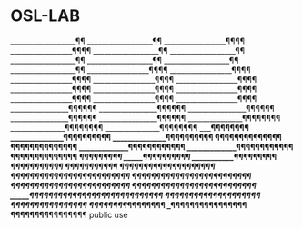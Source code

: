 # OSL-LAB
__________________¶¶
__________________¶¶
_________________¶¶¶¶
_________________¶¶¶¶
__________________¶¶
__________________¶¶
__________________¶¶
__________________¶¶
__________________¶¶
__________________¶¶
_________________¶¶¶¶
_________________¶¶¶¶
_________________¶¶¶¶
_________________¶¶¶¶
_________________¶¶¶¶
_________________¶¶¶¶
_________________¶¶¶¶
_________________¶¶¶¶
_________________¶¶¶¶
_________________¶¶¶¶
_________________¶¶¶¶
________________¶¶¶¶¶¶
________________¶¶¶¶¶¶
________________¶¶¶¶¶¶
________________¶¶¶¶¶¶
________________¶¶¶¶¶¶
_______________¶¶¶¶¶¶¶¶
_______________¶¶¶¶¶¶¶¶
_______________¶¶¶¶¶¶¶¶
_______________¶¶¶¶¶¶¶¶
______________¶¶¶¶¶¶¶¶¶¶
______________¶¶¶¶¶¶¶¶¶¶
____________¶¶¶¶¶¶¶¶¶¶¶¶¶¶
____________¶¶¶¶¶¶¶¶¶¶¶¶¶¶
_____________¶¶¶¶¶¶¶¶¶¶¶¶
_____________¶¶¶¶¶¶¶¶¶¶¶¶
____________¶¶¶¶¶¶¶¶¶¶¶¶¶¶
____________¶¶¶¶¶_____¶¶¶¶
___________¶¶¶¶¶______¶¶¶¶¶
___________¶¶¶¶¶_______¶¶¶¶
__________¶¶¶¶¶¶_______¶¶¶¶¶
_________¶¶¶¶¶¶________¶¶¶¶¶
______¶¶¶¶¶¶¶¶¶_¶_¶_¶_¶_¶¶¶¶¶¶¶
______¶¶¶¶¶¶¶¶¶¶¶¶¶¶¶¶¶¶¶¶¶¶¶¶¶
______¶¶¶¶¶¶¶¶¶¶¶¶¶¶¶¶¶¶¶¶¶¶¶¶¶
______¶¶¶¶¶¶¶¶¶¶¶¶¶¶¶¶¶¶¶¶¶¶¶¶¶
______¶¶¶¶¶¶¶¶¶¶¶¶¶¶¶¶¶¶¶¶¶¶¶¶¶¶
_____¶¶¶¶¶¶¶¶¶¶¶¶¶¶¶¶¶¶¶¶¶¶¶¶¶¶¶¶
____¶¶¶¶¶¶¶¶¶¶__________¶¶¶¶¶¶¶¶¶¶
___¶¶¶¶¶¶¶¶________________¶¶¶¶¶¶¶¶
__¶¶¶¶¶¶¶¶__________________¶¶¶¶¶¶¶¶
_¶¶¶¶¶¶¶¶____________________¶¶¶¶¶¶¶¶
¶¶¶¶¶¶¶¶______________________¶¶¶¶¶¶¶¶
public use

